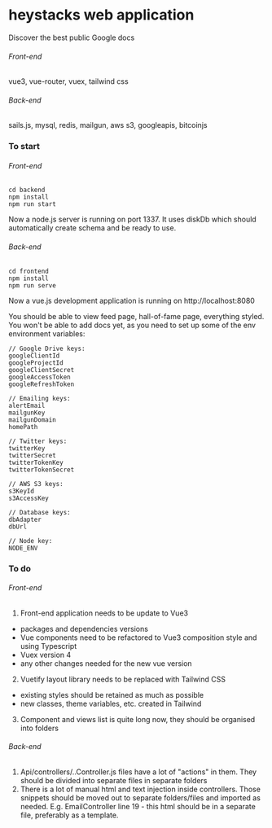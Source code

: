 # heystacks web application

Discover the best public Google docs

###### Front-end
vue3, vue-router, vuex, tailwind css
###### Back-end
sails.js, mysql, redis, mailgun, aws s3, googleapis, bitcoinjs 

### To start

###### Front-end
```
cd backend
npm install
npm run start
```
Now a node.js server is running on port 1337. It uses diskDb which should automatically create schema and be ready to use.

###### Back-end
```
cd frontend
npm install
npm run serve
```
Now a vue.js development application is running on http://localhost:8080

You should be able to view feed page, hall-of-fame page, everything styled. You won't be able to add docs yet, as you need to set up some of the env environment variables:
```
// Google Drive keys:  
googleClientId
googleProjectId
googleClientSecret
googleAccessToken
googleRefreshToken

// Emailing keys:
alertEmail
mailgunKey
mailgunDomain
homePath

// Twitter keys:
twitterKey
twitterSecret
twitterTokenKey
twitterTokenSecret

// AWS S3 keys:
s3KeyId
s3AccessKey

// Database keys:
dbAdapter
dbUrl

// Node key:
NODE_ENV
```

### To do

###### Front-end
1. Front-end application needs to be update to Vue3
* packages and dependencies versions
* Vue components need to be refactored to Vue3 composition style and using Typescript
* Vuex version 4
* any other changes needed for the new vue version
2. Vuetify layout library needs to be replaced with Tailwind CSS
* existing styles should be retained as much as possible
* new classes, theme variables, etc. created in Tailwind
3. Component and views list is quite long now, they should be organised into folders

###### Back-end
1. Api/controllers/..Controller.js files have a lot of "actions" in them. They should be divided into separate files in separate folders
2. There is a lot of manual html and text injection inside controllers. Those snippets should be moved out to separate folders/files and imported as needed. E.g. EmailController line 19 - this html should be in a separate file, preferably as a template. 